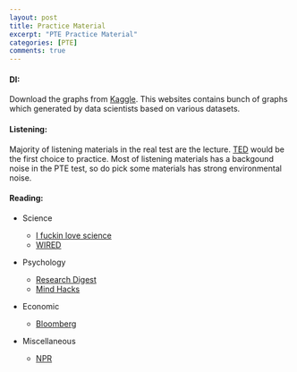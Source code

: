 ```yaml
---
layout: post
title: Practice Material
excerpt: "PTE Practice Material"
categories: [PTE]
comments: true
---
```


#### DI: 
Download the graphs from [Kaggle](https://www.kaggle.com/). This websites contains bunch of graphs which generated by data scientists based on various datasets.

#### Listening: 
Majority of listening materials in the real test are the lecture. [TED](https://www.ted.com/) would be the first choice to practice. Most of listening materials has a backgound noise in the PTE test, so do pick some materials has strong environmental noise.

#### Reading: 

* Science
  * [I fuckin love science](http://www.iflscience.com/)
  * [WIRED](https://www.wired.com/)
  
* Psychology
  * [Research Digest](https://digest.bps.org.uk/)
  * [Mind Hacks](https://mindhacks.com/)
  
* Economic
  * [Bloomberg](https://www.bloomberg.com/)
  
* Miscellaneous
  * [NPR](http://www.npr.org/)
